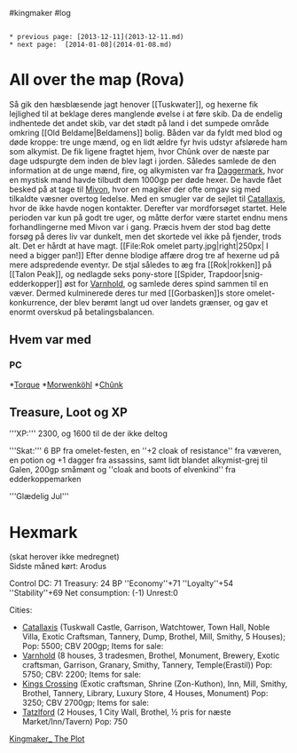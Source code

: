 #kingmaker #log

```ad-info

* previous page: [2013-12-11](2013-12-11.md)
* next page:  [2014-01-08](2014-01-08.md) 
```

# All over the map (Rova)  

 
Så gik den hæsblæsende jagt henover [[Tuskwater]], og hexerne fik lejlighed til at beklage deres manglende øvelse i at føre skib. Da de endelig indhentede det andet skib, var det stødt på land i det sumpede område omkring [[Old Beldame|Beldamens]] bolig. Båden var da fyldt med blod og døde kroppe: tre unge mænd, og en lidt ældre fyr hvis udstyr afslørede ham som alkymist. De fik ligene fragtet hjem, hvor Chûnk over de næste par dage udspurgte dem inden de blev lagt i jorden. Således samlede de den information at de unge mænd, fire, og alkymisten var fra [Daggermark](Daggermark.md), hvor en mystisk mand havde tilbudt dem 1000gp per døde hexer. De havde fået besked på at tage til [Mivon](Mivon.md), hvor en magiker der ofte omgav sig med tilkaldte væsner overtog ledelse. Med en smugler var de sejlet til [Catallaxis](Catallaxis.md), hvor de ikke havde nogen kontakter. Derefter var mordforsøget startet. Hele perioden var kun på godt tre uger, og måtte derfor være startet endnu mens forhandlingerne med Mivon var i gang. Præcis hvem der stod bag dette forsøg på deres liv var dunkelt, men det skortede vel ikke på fjender, trods alt. Det er hårdt at have magt.
[[File:Rok omelet party.jpg|right|250px| I need a bigger pan!]]
Efter denne blodige affære drog tre af hexerne ud på mere adspredende eventyr. De stjal således to æg fra [[Rok|rokken]] på [[Talon Peak]], og nedlagde seks pony-store [[Spider, Trapdoor|snig-edderkopper]] øst for [Varnhold](Varnhold.md), og samlede deres spind sammen til en væver. Dermed kulminerede deres tur med [[Gorbasken]]s store omelet-konkurrence, der blev berømt langt ud over landets grænser, og gav et enormt overskud på betalingsbalancen.

## Hvem var med 

### PC 

 
*[Torque](Torque%20Firebrand.md)
*[Morwenköhl](Morwenköhl.md)
*[Chûnk](Chûnk%20Van%20Der%20Hamer.md)

## Treasure, Loot og XP 

'''XP:''' 2300, og 1600 til de der ikke deltog

'''Skat:''' 6 BP fra omelet-festen, en ''+2 cloak of resistance'' fra væveren, en potion og +1 dagger fra assassins, samt lidt blandet alkymist-grej til Galen, 200gp småmønt og ''cloak and boots of elvenkind'' fra edderkoppemarken

'''Glædelig Jul'''

# Hexmark  

(skat herover ikke medregnet)<br>
Sidste måned kørt: Arodus

Control DC: 71 Treasury: 24 BP 
 ''Economy''+71 ''Loyalty''+54 ''Stability''+69
 Net consumption: (-1) Unrest:0

Cities:
* [Catallaxis](Catallaxis.md) (Tuskwall Castle, Garrison, Watchtower, Town Hall, Noble Villa, Exotic Craftsman, Tannery, Dump, Brothel, Mill, Smithy, 5 Houses); Pop: 5500; CBV 200gp; Items for sale:
* [Varnhold](Varnhold.md) (8   houses, 3 tradesmen, Brothel, Monument, Brewery, Exotic craftsman,   Garrison, Granary, Smithy, Tannery, Temple(Erastil)) Pop: 5750; CBV:   2200; Items for sale:
* [Kings Crossing](Kings%20Crossing.md) (Exotic craftsman,   Shrine (Zon-Kuthon), Inn, Mill, Smithy, Brothel, Tannery, Library,   Luxury Store, 4 Houses, Monument) Pop: 3250; CBV 2700gp; Items for sale:   
* [Tatzlford](Tatzlford.md) (2 Houses, 1 City Wall, Brothel, ½ pris for næste Market/Inn/Tavern) Pop: 750

[Kingmaker_ The Plot](Kingmaker_%20The%20Plot.md)
